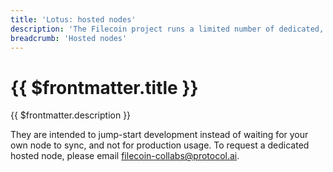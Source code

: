 ```yaml
---
title: 'Lotus: hosted nodes'
description: 'The Filecoin project runs a limited number of dedicated, up-to-date nodes on the Filecoin testnet.'
breadcrumb: 'Hosted nodes'
---
```


# {{ $frontmatter.title }}

{{ $frontmatter.description }}

They are intended to jump-start development instead of waiting for your own node to sync, and not for production usage. To request a dedicated hosted node, please email filecoin-collabs@protocol.ai.
